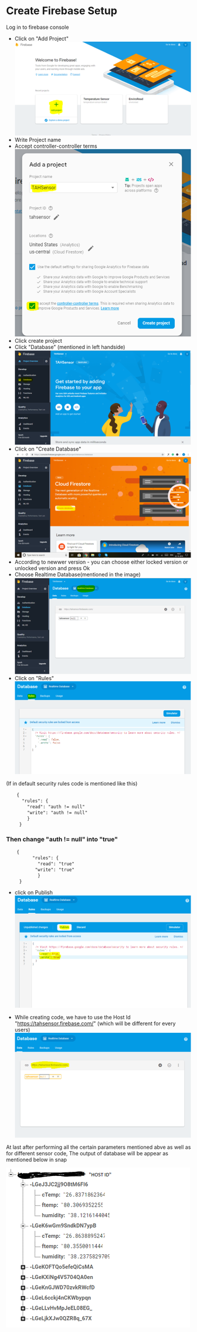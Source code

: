 # Create Firebase Setup
 
 Log in to firebase console
  
  - Click on "Add Project"
  ![alt text](https://github.com/varul29/Raspberry-PI-/blob/master/Add%20project.PNG)
  - Write Project name 
  - Accept controller-controller terms
  ![alt text](https://github.com/varul29/Raspberry-PI-/blob/master/Project%20name.PNG)
  - Click create project
  - Click "Database" (mentioned in left handside)
  ![alt text](https://github.com/varul29/Raspberry-PI-/blob/master/Database.PNG)
  - Click on "Create Database"
  ![alt text](https://github.com/varul29/Raspberry-PI-/blob/master/Create%20databse.PNG)
  - According to newwer version - you can choose either locked version or unlocked version and press Ok
  - Choose Realtime Database(mentioned in the image)
  ![alt text](https://github.com/varul29/Raspberry-PI-/blob/master/Real%20time%20database.PNG)
  - Click on "Rules"
  ![alt text](https://github.com/varul29/Raspberry-PI-/blob/master/Rules.PNG)
  
  (If in default security rules code is mentioned like this)
      
        {
          "rules": { 
            "read": "auth != null"
            "write": "auth != null"
            }
         }
  ### Then change "auth != null" into "true"
  
        {
              "rules": { 
                "read": "true"
               "write": "true"
                }
         }
         
  - click on Publish
  ![alt text](https://github.com/varul29/Raspberry-PI-/blob/master/ruels%20change.PNG)
  
  - While creating code, we have to use the Host Id "https://tahsensor.firebase.com/" (which will be different for every users)
  ![alt text](https://github.com/varul29/Raspberry-PI-/blob/master/hostid.PNG)
  
 At last after performing all the certain parameters mentioned abve as well as for different sensor code, 
 The output of database will be appear as mentioned below in snap
 
  ![alt text](https://github.com/varul29/Raspberry-PI-/blob/master/Sample%20Data.PNG)
 
 
 
      



